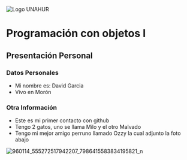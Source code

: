 ![Logo UNAHUR](./UNAHUR.png)

# Programación con objetos I
## Presentación Personal

### Datos Personales
- Mi nombre es: David Garcia
- Vivo en Morón




### Otra Información
- Este es mi primer contacto con github
- Tengo 2 gatos, uno se llama Milo y el otro Malvado
- Tengo mi mejor amigo perruno llamado Ozzy la cual adjunto la foto abajo

![960114_555272517942207_7986415583834195821_n](https://github.com/user-attachments/assets/5f3bfe14-d3fe-457d-94f4-f86d4af04ee4)
